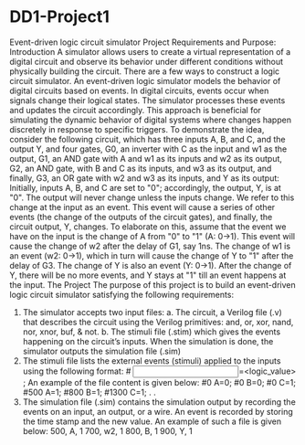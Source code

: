# DD1-Project1
Event-driven logic circuit simulator
Project Requirements and Purpose: 
Introduction
A simulator allows users to create a virtual representation of a digital circuit and observe its behavior under
different conditions without physically building the circuit. There are a few ways to construct a logic circuit
simulator. An event-driven logic simulator models the behavior of digital circuits based on events. In digital
circuits, events occur when signals change their logical states. The simulator processes these events and
updates the circuit accordingly. This approach is beneficial for simulating the dynamic behavior of digital
systems where changes happen discretely in response to specific triggers. To demonstrate the idea,
consider the following circuit, which has three inputs A, B, and C, and the output Y, and four gates, G0, an
inverter with C as the input and w1 as the output, G1, an AND gate with A and w1 as its inputs and w2 as
its output, G2, an AND gate, with B and C as its inputs, and w3 as its output, and finally, G3, an OR gate
with w2 and w3 as its inputs, and Y as its output:
Initially, inputs A, B, and C are set to "0"; accordingly, the output, Y, is at "0". The output will never change
unless the inputs change. We refer to this change at the input as an event. This event will cause a series
of other events (the change of the outputs of the circuit gates), and finally, the circuit output, Y, changes.
To elaborate on this, assume that the event we have on the input is the change of A from "0" to "1" (A:
0→1). This event will cause the change of w2 after the delay of G1, say 1ns. The change of w1 is an event
(w2: 0→1), which in turn will cause the change of Y to "1" after the delay of G3. The change of Y is also an
event (Y: 0→1). After the change of Y, there will be no more events, and Y stays at "1" till an event happens
at the input.
The Project
The purpose of this project is to build an event-driven logic circuit simulator satisfying the following
requirements:
1) The simulator accepts two input files:
a. The circuit, a Verilog file (.v) that describes the circuit using the Verilog primitives: and, or,
xor, nand, nor, xnor, buf, & not.
b. The stimuli file (.stim) which gives the events happening on the circuit’s inputs.
When the simulation is done, the simulator outputs the simulation file (.sim)
2) The stimuli file lists the external events (stimuli) applied to the inputs using the following format:
#<delay in ps> <input>=<logic_value> ;
An example of the file content is given below:
#0 A=0;
#0 B=0;
#0 C=1;
#500 A=1;
#800 B=1;
#1300 C=1;
.
.
3) The simulation file (.sim) contains the simulation output by recording the events on an input, an
output, or a wire. An event is recorded by storing the time stamp and the new value. An example
of such a file is given below:
500, A, 1
700, w2, 1
800, B, 1
900, Y, 1
